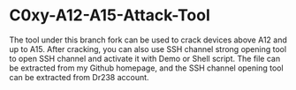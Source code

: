 # C0xy-A12-A15-Attack-Tool
The tool under this branch fork can be used to crack devices above A12 and up to A15. After cracking, you can also use SSH channel strong opening tool to open SSH channel and activate it with Demo or Shell script. The file can be extracted from my Github homepage, and the SSH channel opening tool can be extracted from Dr238 account.

